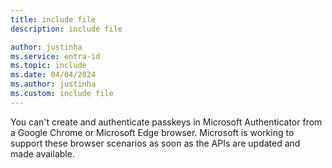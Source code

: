 ```yaml
---
title: include file
description: include file

author: justinha
ms.service: entra-id
ms.topic: include
ms.date: 04/04/2024
ms.author: justinha
ms.custom: include file
---
```


You can't create and authenticate passkeys in Microsoft Authenticator from a Google Chrome or Microsoft Edge browser. Microsoft is working to support these browser scenarios as soon as the APIs are updated and made available. 